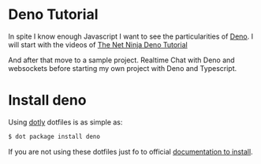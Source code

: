 # Deno Tutorial

In spite I know enough Javascript I want to see the particularities of [Deno](https://deno.land). I will start with the videos of [The Net Ninja Deno Tutorial](https://www.youtube.com/watch?v=2iLeRzHvc10&list=PL4cUxeGkcC9gnaJdxuGvEGYQ9iHb8mxsh)

And after that move to a sample project. Realtime Chat with Deno and websockets before starting my own project with Deno and Typescript.

# Install deno

Using [dotly](https://github.com/codelytv/dotly) dotfiles is as simple as:

```bash
$ dot package install deno
```

If you are not using these dotfiles just fo to official [documentation to install](https://deno.land/#installation).